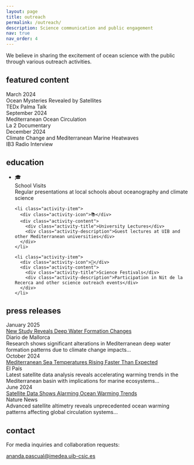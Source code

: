 ```yaml
---
layout: page
title: outreach
permalink: /outreach/
description: Science communication and public engagement
nav: true
nav_order: 4
---
```


We believe in sharing the excitement of ocean science with the public through various outreach activities.

## featured content

<div class="featured-content">
  <div class="featured-item">
    <div class="featured-date">March 2024</div>
    <div class="featured-details">
      <div class="featured-title">Ocean Mysteries Revealed by Satellites</div>
      <div class="featured-venue">TEDx Palma Talk</div>
    </div>
  </div>
  
  <div class="featured-item">
    <div class="featured-date">September 2024</div>
    <div class="featured-details">
      <div class="featured-title">Mediterranean Ocean Circulation</div>
      <div class="featured-venue">La 2 Documentary</div>
    </div>
  </div>
  
  <div class="featured-item">
    <div class="featured-date">December 2024</div>
    <div class="featured-details">
      <div class="featured-title">Climate Change and Mediterranean Marine Heatwaves</div>
      <div class="featured-venue">IB3 Radio Interview</div>
    </div>
  </div>
</div>

## education

<div class="education-activities">
  <ul class="activity-list">
    <li class="activity-item">
      <div class="activity-icon">🎓</div>
      <div class="activity-content">
        <div class="activity-title">School Visits</div>
        <div class="activity-description">Regular presentations at local schools about oceanography and climate science</div>
      </div>
    </li>
    
    <li class="activity-item">
      <div class="activity-icon">📚</div>
      <div class="activity-content">
        <div class="activity-title">University Lectures</div>
        <div class="activity-description">Guest lectures at UIB and other Mediterranean universities</div>
      </div>
    </li>
    
    <li class="activity-item">
      <div class="activity-icon">🔬</div>
      <div class="activity-content">
        <div class="activity-title">Science Festivals</div>
        <div class="activity-description">Participation in Nit de la Recerca and other science outreach events</div>
      </div>
    </li>
  </ul>
</div>

## press releases

<div class="press-releases">
  <div class="press-item">
    <div class="press-date">January 2025</div>
    <div class="press-title">
      <a href="https://example.com/diario-mallorca-deep-water" target="_blank">
        New Study Reveals Deep Water Formation Changes
      </a>
    </div>
    <div class="press-outlet">Diario de Mallorca</div>
    <div class="press-excerpt">Research shows significant alterations in Mediterranean deep water formation patterns due to climate change impacts...</div>
  </div>
  
  <div class="press-item">
    <div class="press-date">October 2024</div>
    <div class="press-title">
      <a href="https://example.com/el-pais-mediterranean-temperatures" target="_blank">
        Mediterranean Sea Temperatures Rising Faster Than Expected
      </a>
    </div>
    <div class="press-outlet">El País</div>
    <div class="press-excerpt">Latest satellite data analysis reveals accelerating warming trends in the Mediterranean basin with implications for marine ecosystems...</div>
  </div>
  
  <div class="press-item">
    <div class="press-date">June 2024</div>
    <div class="press-title">
      <a href="https://example.com/nature-satellite-ocean-warming" target="_blank">
        Satellite Data Shows Alarming Ocean Warming Trends
      </a>
    </div>
    <div class="press-outlet">Nature News</div>
    <div class="press-excerpt">Advanced satellite altimetry reveals unprecedented ocean warming patterns affecting global circulation systems...</div>
  </div>
</div>

## contact

<div class="outreach-contact">
  <p>For media inquiries and collaboration requests:</p>
  <p><a href="mailto:ananda.pascual@imedea.uib-csic.es">ananda.pascual@imedea.uib-csic.es</a></p>
</div>
